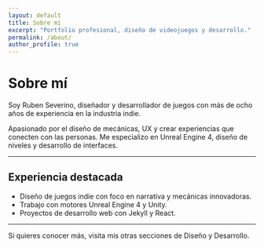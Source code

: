 ```yaml
---
layout: default
title: Sobre mí
excerpt: "Portfolio profesional, diseño de videojuegos y desarrollo."
permalink: /about/
author_profile: true
---
```


# Sobre mí

Soy Ruben Severino, diseñador y desarrollador de juegos con más de ocho años de experiencia en la industria indie.

Apasionado por el diseño de mecánicas, UX y crear experiencias que conecten con las personas. Me especializo en Unreal Engine 4, diseño de niveles y desarrollo de interfaces.

---

## Experiencia destacada

- Diseño de juegos indie con foco en narrativa y mecánicas innovadoras.
- Trabajo con motores Unreal Engine 4 y Unity.
- Proyectos de desarrollo web con Jekyll y React.

---

Si quieres conocer más, visita mis otras secciones de Diseño y Desarrollo.

